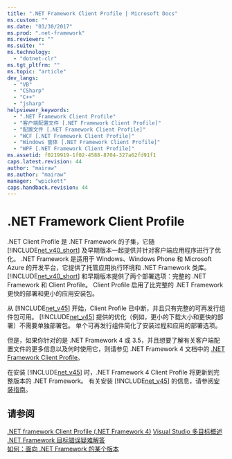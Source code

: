 ```yaml
---
title: ".NET Framework Client Profile | Microsoft Docs"
ms.custom: ""
ms.date: "03/30/2017"
ms.prod: ".net-framework"
ms.reviewer: ""
ms.suite: ""
ms.technology: 
  - "dotnet-clr"
ms.tgt_pltfrm: ""
ms.topic: "article"
dev_langs: 
  - "VB"
  - "CSharp"
  - "C++"
  - "jsharp"
helpviewer_keywords: 
  - ".NET Framework Client Profile"
  - "客户端配置文件 [.NET Framework Client Profile]"
  - "配置文件 [.NET Framework Client Profile]"
  - "WCF [.NET Framework Client Profile]"
  - "Windows 窗体 [.NET Framework Client Profile]"
  - "WPF [.NET Framework Client Profile]"
ms.assetid: f0219919-1f02-4588-8704-327a62fd91f1
caps.latest.revision: 44
author: "mairaw"
ms.author: "mairaw"
manager: "wpickett"
caps.handback.revision: 44
---
```

# .NET Framework Client Profile
.NET Client Profile 是 .NET Framework 的子集，它随 [!INCLUDE[net_v40_short](../../../includes/net-v40-short-md.md)] 及早期版本一起提供并针对客户端应用程序进行了优化。  .NET Framework 是适用于 Windows、Windows Phone 和 Microsoft Azure 的开发平台，它提供了托管应用执行环境和 .NET Framework 类库。  [!INCLUDE[net_v40_short](../../../includes/net-v40-short-md.md)] 和早期版本提供了两个部署选项：完整的 .NET Framework 和 Client Profile。  Client Profile 启用了比完整的 .NET Framework 更快的部署和更小的应用安装包。  
  
 从 [!INCLUDE[net_v45](../../../includes/net-v45-md.md)] 开始，Client Profile 已中断，并且只有完整的可再发行组件包可用。  [!INCLUDE[net_v45](../../../includes/net-v45-md.md)] 提供的优化（例如，更小的下载大小和更快的部署）不需要单独部署包。  单个可再发行组件简化了安装过程和应用的部署选项。  
  
 但是，如果你针对的是 .NET Framework 4 或 3.5，并且想要了解有关客户端配置文件的更多信息以及何时使用它，则请参见 .NET Framework 4 文档中的 [.NET Framework Client Profile](http://msdn.microsoft.com/library/cc656912\(v=vs.100\).aspx)。  
  
 在安装 [!INCLUDE[net_v45](../../../includes/net-v45-md.md)] 时，.NET Framework 4 Client Profile 将更新到完整版本的 .NET Framework。  有关安装 [!INCLUDE[net_v45](../../../includes/net-v45-md.md)] 的信息，请参阅[安装指南](../../../docs/framework/install/guide-for-developers.md)。  
  
## 请参阅  
 [.NET framework Client Profile \(.NET Framework 4\)](http://msdn.microsoft.com/library/cc656912%20\(v=vs.100\).aspx)   
 [Visual Studio 多目标概述](../Topic/Visual%20Studio%20Multi-Targeting%20Overview.md)   
 [.NET Framework 目标错误疑难解答](../Topic/Troubleshooting%20.NET%20Framework%20Targeting%20Errors.md)   
 [如何：面向 .NET Framework 的某个版本](../Topic/How%20to:%20Target%20a%20Version%20of%20the%20.NET%20Framework.md)